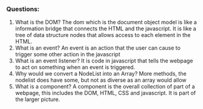 ### Questions:
1. What is the DOM?
The dom which is the document object model is like a information bridge that connects the HTML and the javascript.
It is like a tree of data structure nodes that allows access to each element in the HTML.
2. What is an event?
An event is an action that the user can cause to trigger some other action in the javascript
3. What is an event listener?
It is code in javascript that tells the webpage to act on something when an event is triggered.
4. Why would we convert a NodeList into an Array?
More methods, the nodelist does have some, but not as diverse as an array would allow
5. What is a component? 
A component is the overall collection of part of a webpage, this includes the DOM, HTML, CSS and javascript.
It is part of the larger picture.
